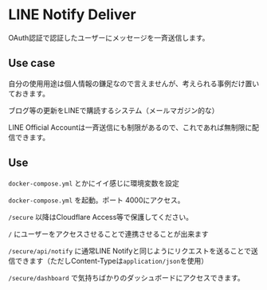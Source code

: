 # LINE Notify Deliver

OAuth認証で認証したユーザーにメッセージを一斉送信します。

## Use case

自分の使用用途は個人情報の鎌足なので言えませんが、考えられる事例だけ置いておきます。

ブログ等の更新をLINEで購読するシステム（メールマガジン的な）

LINE Official Accountは一斉送信にも制限があるので、これであれば無制限に配信できます。

## Use

`docker-compose.yml` とかにイイ感じに環境変数を設定

`docker-compose.yml` を起動。ポート 4000にアクセス。

`/secure` 以降はCloudflare Access等で保護してください。

`/` にユーザーをアクセスさせることで連携させることが出来ます

`/secure/api/notify` に通常LINE Notifyと同じようにリクエストを送ることで送信できます（ただしContent-Typeは`application/json`を使用）

`/secure/dashboard` で気持ちばかりのダッシュボードにアクセスできます。
